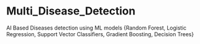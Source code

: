 # Multi_Disease_Detection
AI Based Diseases detection using ML models {Random Forest, Logistic Regression, Support Vector Classifiers, Gradient Boosting, Decision Trees}
